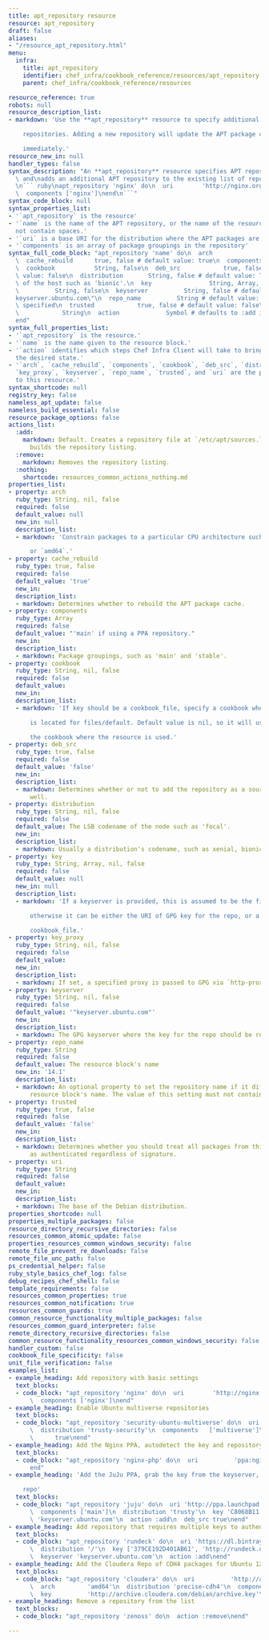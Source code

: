 ```yaml
---
title: apt_repository resource
resource: apt_repository
draft: false
aliases:
- "/resource_apt_repository.html"
menu:
  infra:
    title: apt_repository
    identifier: chef_infra/cookbook_reference/resources/apt_repository apt_repository
    parent: chef_infra/cookbook_reference/resources

resource_reference: true
robots: null
resource_description_list:
- markdown: 'Use the **apt_repository** resource to specify additional APT

    repositories. Adding a new repository will update the APT package cache

    immediately.'
resource_new_in: null
handler_types: false
syntax_description: "An **apt_repository** resource specifies APT repository information\
  \ and\nadds an additional APT repository to the existing list of repositories:\n\
  \n``` ruby\napt_repository 'nginx' do\n  uri        'http://nginx.org/packages/ubuntu/'\n\
  \  components ['nginx']\nend\n```"
syntax_code_block: null
syntax_properties_list:
- '`apt_repository` is the resource'
- '`name` is the name of the APT repository, or the name of the resource block. Must
  not contain spaces.'
- '`uri` is a base URI for the distribution where the APT packages are located at'
- '`components` is an array of package groupings in the repository'
syntax_full_code_block: "apt_repository 'name' do\n  arch               String, false\n\
  \  cache_rebuild      true, false # default value: true\n  components         Array\n\
  \  cookbook           String, false\n  deb_src            true, false # default\
  \ value: false\n  distribution       String, false # default value: The LSB codename\
  \ of the host such as 'bionic'.\n  key                String, Array, false\n  key_proxy\
  \          String, false\n  keyserver          String, false # default value: \"\
  keyserver.ubuntu.com\"\n  repo_name          String # default value: 'name' unless\
  \ specified\n  trusted            true, false # default value: false\n  uri    \
  \            String\n  action             Symbol # defaults to :add if not specified\n\
  end"
syntax_full_properties_list:
- '`apt_repository` is the resource.'
- '`name` is the name given to the resource block.'
- '`action` identifies which steps Chef Infra Client will take to bring the node into
  the desired state.'
- '`arch`, `cache_rebuild`, `components`, `cookbook`, `deb_src`, `distribution`, `key`,
  `key_proxy`, `keyserver`, `repo_name`, `trusted`, and `uri` are the properties available
  to this resource.'
syntax_shortcode: null
registry_key: false
nameless_apt_update: false
nameless_build_essential: false
resource_package_options: false
actions_list:
  :add:
    markdown: Default. Creates a repository file at `/etc/apt/sources.list.d/` and
      builds the repository listing.
  :remove:
    markdown: Removes the repository listing.
  :nothing:
    shortcode: resources_common_actions_nothing.md
properties_list:
- property: arch
  ruby_type: String, nil, false
  required: false
  default_value: null
  new_in: null
  description_list:
  - markdown: 'Constrain packages to a particular CPU architecture such as `i386`

      or `amd64`.'
- property: cache_rebuild
  ruby_type: true, false
  required: false
  default_value: 'true'
  new_in:
  description_list:
  - markdown: Determines whether to rebuild the APT package cache.
- property: components
  ruby_type: Array
  required: false
  default_value: "'main' if using a PPA repository."
  new_in:
  description_list:
  - markdown: Package groupings, such as 'main' and 'stable'.
- property: cookbook
  ruby_type: String, nil, false
  required: false
  default_value:
  new_in:
  description_list:
  - markdown: 'If key should be a cookbook_file, specify a cookbook where the key

      is located for files/default. Default value is nil, so it will use

      the cookbook where the resource is used.'
- property: deb_src
  ruby_type: true, false
  required: false
  default_value: 'false'
  new_in:
  description_list:
  - markdown: Determines whether or not to add the repository as a source repo as
      well.
- property: distribution
  ruby_type: String, nil, false
  required: false
  default_value: The LSB codename of the node such as 'focal'.
  new_in:
  description_list:
  - markdown: Usually a distribution's codename, such as xenial, bionic, or focal.
- property: key
  ruby_type: String, Array, nil, false
  required: false
  default_value: null
  new_in: null
  description_list:
  - markdown: 'If a keyserver is provided, this is assumed to be the fingerprint;

      otherwise it can be either the URI of GPG key for the repo, or a

      cookbook_file.'
- property: key_proxy
  ruby_type: String, nil, false
  required: false
  default_value:
  new_in:
  description_list:
  - markdown: If set, a specified proxy is passed to GPG via `http-proxy=`.
- property: keyserver
  ruby_type: String, nil, false
  required: false
  default_value: '"keyserver.ubuntu.com"'
  new_in:
  description_list:
  - markdown: The GPG keyserver where the key for the repo should be retrieved.
- property: repo_name
  ruby_type: String
  required: false
  default_value: The resource block's name
  new_in: '14.1'
  description_list:
  - markdown: An optional property to set the repository name if it differs from the
      resource block's name. The value of this setting must not contain spaces.
- property: trusted
  ruby_type: true, false
  required: false
  default_value: 'false'
  new_in:
  description_list:
  - markdown: Determines whether you should treat all packages from this repository
      as authenticated regardless of signature.
- property: uri
  ruby_type: String
  required: false
  default_value:
  new_in:
  description_list:
  - markdown: The base of the Debian distribution.
properties_shortcode: null
properties_multiple_packages: false
resource_directory_recursive_directories: false
resources_common_atomic_update: false
properties_resources_common_windows_security: false
remote_file_prevent_re_downloads: false
remote_file_unc_path: false
ps_credential_helper: false
ruby_style_basics_chef_log: false
debug_recipes_chef_shell: false
template_requirements: false
resources_common_properties: true
resources_common_notification: true
resources_common_guards: true
common_resource_functionality_multiple_packages: false
resources_common_guard_interpreter: false
remote_directory_recursive_directories: false
common_resource_functionality_resources_common_windows_security: false
handler_custom: false
cookbook_file_specificity: false
unit_file_verification: false
examples_list:
- example_heading: Add repository with basic settings
  text_blocks:
  - code_block: "apt_repository 'nginx' do\n  uri        'http://nginx.org/packages/ubuntu/'\n\
      \  components ['nginx']\nend"
- example_heading: Enable Ubuntu multiverse repositories
  text_blocks:
  - code_block: "apt_repository 'security-ubuntu-multiverse' do\n  uri          'http://security.ubuntu.com/ubuntu'\n\
      \  distribution 'trusty-security'\n  components   ['multiverse']\n  deb_src\
      \      true\nend"
- example_heading: Add the Nginx PPA, autodetect the key and repository url
  text_blocks:
  - code_block: "apt_repository 'nginx-php' do\n  uri          'ppa:nginx/stable'\n\
      end"
- example_heading: 'Add the JuJu PPA, grab the key from the keyserver, and add source

    repo'
  text_blocks:
  - code_block: "apt_repository 'juju' do\n  uri 'http://ppa.launchpad.net/juju/stable/ubuntu'\n\
      \  components ['main']\n  distribution 'trusty'\n  key 'C8068B11'\n  keyserver\
      \ 'keyserver.ubuntu.com'\n  action :add\n  deb_src true\nend"
- example_heading: Add repository that requires multiple keys to authenticate packages
  text_blocks:
  - code_block: "apt_repository 'rundeck' do\n  uri 'https://dl.bintray.com/rundeck/rundeck-deb'\n\
      \  distribution '/'\n  key ['379CE192D401AB61', 'http://rundeck.org/keys/BUILD-GPG-KEY-Rundeck.org.key']\n\
      \  keyserver 'keyserver.ubuntu.com'\n  action :add\nend"
- example_heading: Add the Cloudera Repo of CDH4 packages for Ubuntu 12.04 on AMD64
  text_blocks:
  - code_block: "apt_repository 'cloudera' do\n  uri          'http://archive.cloudera.com/cdh4/ubuntu/precise/amd64/cdh'\n\
      \  arch         'amd64'\n  distribution 'precise-cdh4'\n  components   ['contrib']\n\
      \  key          'http://archive.cloudera.com/debian/archive.key'\nend"
- example_heading: Remove a repository from the list
  text_blocks:
  - code_block: "apt_repository 'zenoss' do\n  action :remove\nend"

---
```

